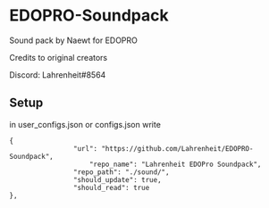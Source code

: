 # EDOPRO-Soundpack

Sound pack by Naewt for EDOPRO

Credits to original creators

Discord: Lahrenheit#8564

## Setup

in user_configs.json or configs.json write

```
{
     			"url": "https://github.com/Lahrenheit/EDOPRO-Soundpack",
      		        "repo_name": "Lahrenheit EDOPro Soundpack",
     			"repo_path": "./sound/",
     			"should_update": true,
     			"should_read": true
},
```
